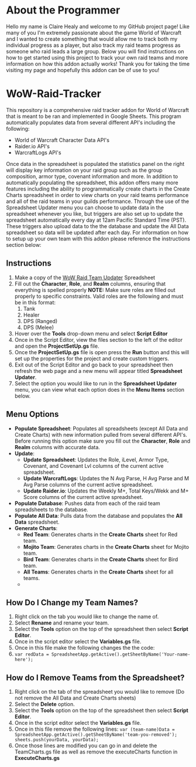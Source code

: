 
# About the Programmer
Hello my name is Claire Healy and welcome to my GitHub project page! Like many of you I'm extremely passionate about the game World of Warcraft and I wanted to create something that would allow me to track both my individual progress as a player, but also track my raid teams progress as someone who raid leads a large group. Below you will find instructions on how to get started using this project to track your own raid teams and more information on how this addon actually works! Thank you for taking the time visiting my page and hopefully this addon can be of use to you! 

# WoW-Raid-Tracker
This repository is a comprehensive raid tracker addon for World of Warcraft that is meant to be ran and implemented in Google Sheets. This program automatically populates data from several different API's including the following:
* World of Warcraft Character Data API's 
* Raider.io API's 
* WarcraftLogs API's 

Once data in the spreadsheet is populated the statistics panel on the right will display key information on your raid group such as the group composition, armor type, covenant information and more. In addition to automatically populating the spreadsheet, this addon offers many more features including the ability to programmatically create charts in the Create Charts spreadsheet in order to view charts on your raid teams performance and all of the raid teams in your guilds performance. Through the use of the Spreadsheet Updater menu you can choose to update data in the spreadsheet whenever you like, but triggers are also set up to update the spreadsheet automatically every day at 12am Pacific Standard Time (PST). These triggers also upload data to the the database and update the All Data spreadsheet so data will be updated after each day. For information on how to setup up your own team with this addon please reference the instructions section below:

## Instructions
1. Make a copy of the [WoW Raid Team Updater](https://docs.google.com/spreadsheets/d/1yW9cnvedqgJvrbbQxqKqn-X0ZnT6tPKRI8z3FcERCR8/edit?usp=sharing) Spreadsheet
2. Fill out the **Character**, **Role**, and **Realm** columns, ensuring that everything is spelled properly
   **NOTE:** Make sure roles are filled out properly to specific constraints. Valid roles are the following and must be in this format:
   1. Tank
   2. Healer
   3. DPS (Ranged)
   4. DPS (Melee)
3. Hover over the **Tools** drop-down menu and select **Script Editor**
4. Once in the Script Editor, view the files section to the left of the editor and open the **ProjectSetUp.gs** file.
5. Once the **ProjectSetUp.gs** file is open press the **Run** button and this will set up the properties for the project and create custom triggers. 
6. Exit out of the Script Editor and go back to your spreadsheet then refresh the web page and a new menu will appear titled **Spreadsheet Updater**.
7. Select the option you would like to run in the **Spreadsheet Updater** menu, you can view what each option does in the **Menu Items** section below. 

## Menu Options
* **Populate Spreadsheet**: Populates all spreadsheets (except All Data and Create Charts) with new information pulled from several different API's. Before running this option make sure you fill out the **Character**, **Role** and **Realm** columns with accurate data. 
* **Update**:
  * **Update Spreadsheet**: Updates the Role, iLevel, Armor Type, Covenant, and Covenant Lvl columns of the current active spreadsheet.
  * **Update WarcraftLogs**: Updates the N Avg Parse, H Avg Parse and M Avg Parse columns of the current active spreadsheet.
  * **Update Raider.io**: Updates the Weekly M+, Total Keys/Wekk and M+ Score columns of the current active spreadsheet. 
* **Populate Database**: Pushes data from each of the raid team spreadsheets to the database.
* **Populate All Data**: Pulls data from the database and populates the **All Data** spreadsheet.
* **Generate Charts**:
  * **Red Team**: Generates charts in the **Create Charts** sheet for Red team.
  * **Mojito Team**: Generates charts in the **Create Charts** sheet for Mojito team.
  * **Bird Team**: Generates charts in the **Create Charts** sheet for Bird team.
  * **All Teams**: Generates charts in the **Create Charts** sheet for all teams. 
  * 
## How Do I Change my Team Names? 
1. Right click on the tab you would like to change the name of.
2. Select **Rename** and rename your team.
3. Select the **Tools** option on the top of the spreadsheet then select **Script Editor**.
4. Once in the script editor select the **Variables.gs** file.
5. Once in this file make the following changes the the code: 
6. `var redData = SpreadsheetApp.getActive().getSheetByName('Your-name-here');` 

## How do I Remove Teams from the Spreadsheet? 
1. Right click on the tab of the spreadsheet you would like to remove (Do not remove the All Data and Create Charts sheets) 
2. Select the **Delete** option. 
3. Select the **Tools** option on the top of the spreadsheet then select **Script Editor**.
4. Once in the script editor select the **Variables.gs** file.
5. Once in this file remove the following lines: 
`var (team-name)Data = SpreadsheetApp.getActive().getSheetByName('team-you-removed');
sheets.push(yourData, yourData);`
6. Once those lines are modified you can go in and delete the <name>TeamCharts.gs file as well as remove the execute<Team>Charts function in **ExecuteCharts.gs**

